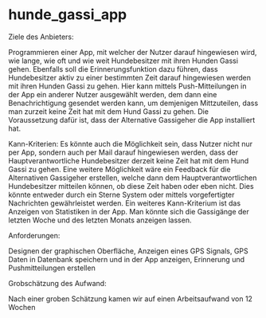 # hunde_gassi_app

Ziele des Anbieters:

Programmieren einer App, mit welcher der Nutzer darauf hingewiesen wird, wie lange, wie oft und wie weit Hundebesitzer mit ihren Hunden Gassi gehen. Ebenfalls soll die Erinnerungsfunktion dazu führen, dass Hundebesitzer aktiv zu einer bestimmten Zeit darauf hingewiesen werden mit ihren Hunden Gassi zu gehen. Hier kann mittels Push-Mitteilungen in der App ein anderer Nutzer ausgewählt werden, dem dann eine Benachrichtigung gesendet werden kann, um demjenigen Mittzuteilen, dass man zurzeit keine Zeit hat mit dem Hund Gassi zu gehen. Die Voraussetzung dafür ist, dass der Alternative Gassigeher die App installiert hat.

Kann-Kriterien: Es könnte auch die Möglichkeit sein, dass Nutzer nicht nur per App, sondern auch per Mail darauf hingewiesen werden, dass der Hauptverantwortliche Hundebesitzer derzeit keine Zeit hat mit dem Hund Gassi zu gehen. Eine weitere Möglichkeit wäre ein Feedback für die Alternativen Gassigeher erstellen, welche dann dem Hauptverantwortlichen Hundebesitzer mitteilen können, ob diese Zeit haben oder eben nicht. Dies könnte entweder durch ein Sterne System oder mittels vorgefertigter Nachrichten gewährleistet werden. Ein weiteres Kann-Kriterium ist das Anzeigen von Statistiken in der App. Man könnte sich die Gassigänge der letzten Woche und des letzten Monats anzeigen lassen.

Anforderungen:

Designen der graphischen Oberfläche, Anzeigen eines GPS Signals, GPS Daten in Datenbank speichern und in der App anzeigen, Erinnerung und Pushmitteilungen erstellen

Grobschätzung des Aufwand:

Nach einer groben Schätzung kamen wir auf einen Arbeitsaufwand von 12 Wochen
